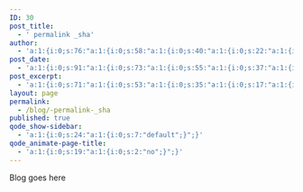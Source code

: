 ```yaml
---
ID: 30
post_title:
  - ' permalink _sha'
author:
  - 'a:1:{i:0;s:76:"a:1:{i:0;s:58:"a:1:{i:0;s:40:"a:1:{i:0;s:22:"a:1:{i:0;s:5:"admin";}";}";}";}";}'
post_date:
  - 'a:1:{i:0;s:91:"a:1:{i:0;s:73:"a:1:{i:0;s:55:"a:1:{i:0;s:37:"a:1:{i:0;s:19:"2015-12-04 11:02:30";}";}";}";}";}'
post_excerpt:
  - 'a:1:{i:0;s:71:"a:1:{i:0;s:53:"a:1:{i:0;s:35:"a:1:{i:0;s:17:"a:1:{i:0;s:0:"";}";}";}";}";}'
layout: page
permalink:
  - /blog/-permalink-_sha
published: true
qode_show-sidebar:
  - 'a:1:{i:0;s:24:"a:1:{i:0;s:7:"default";}";}'
qode_animate-page-title:
  - 'a:1:{i:0;s:19:"a:1:{i:0;s:2:"no";}";}'
---
```

Blog goes here